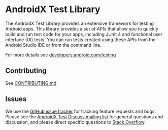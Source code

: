 # AndroidX Test Library

The AndroidX Test Library provides an extensive framework for testing Android apps. This library provides a set of APIs that allow you to quickly build and run test code for your apps, including JUnit 4 and functional user interface (UI) tests. You can run tests created using these APIs from the Android Studio IDE or from the command line.

For more details see [developers.android.com/testing](https://developers.android.com/testing)

## Contributing

See [CONTRIBUTING.md](https://github.com/android/android-test/blob/master/CONTRIBUTING.md)

## Issues
We use the [GitHub issue tracker](https://github.com/android/android-test/issues) for tracking feature requests and bugs.  Please see the [AndroidX Test Discuss mailing list](https://groups.google.com/forum/#!forum/androidx-test-discuss) for general questions and discussion, and please direct specific questions to [Stack Overflow](https://stackoverflow.com/questions/tagged/androidx-test).
